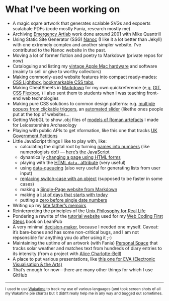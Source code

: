 # What I've been working on

- A magic sqare artwork that generates scalable SVGs and expoerts scalabale PDFs (code mostly Fania, research mostly me)
- Archiving [Emergency Artlab](https://e-artlab.com) work done around 2001 with Mike Quantrill
- Using Static Site Generator (SSG) [Nanoc](https://nanoc.app) (I like it a lot better than Jekyll) with one extremely complex and another simpler website. I’ve contributed to the Nanoc website in the past.
- Moving a lot of former fiction and poetry to Markdown (private repos for now)
- Cataloguing and listing my [vintage Apple Mac hardware](https://daveeveritt.github.io/vintage-mac-lists/) and software (mainly to sell or give to worthy collectors)
- Making commonly-used website features into compact ready-mades: [CSS Lightbox](https://daveeveritt.github.io/css-lightbox/), [bookmarkable CSS tabs](https://daveeveritt.github.io/css-sibling-tabs/),
- Making CheatSheets in [Markdown](https://daveeveritt.github.io/markdown-overview/#/markdown "A presentation I made to explain Markdown") for my own quickreference (e,g, [GIT](https://daveeveritt.github.io/git-minimal/), [CSS Flexbox](), ) I also sent them to students when I was teaching front-end web technologies
- Making pure CSS solutions to common design patterns: e.g. [multiple popups from clickable triggers](https://github.com/DaveEveritt/markers/blob/master/styles-css.css), an [automated slider](https://daveeveritt.github.io/css-slider-panel/) (likethe ones people put at the top of websites…
- Getting WebGL to show .obj files of [models of Roman artefacts](https://daveeveritt.github.io/js3d/) I made for Leicestershire Archaeology
- Playing with public APIs to get nformation, like this one that tracks [UK Government Petitions](https://daveeveritt.github.io/gov-petitions/)
- Little JavaScript things I like to play with, like:
    - calculating the digital root by turning [names into numbers](https://daveeveritt.github.io/numbered-letters/) (like numerologists do!) — [here’s the JavaScript](https://github.com/DaveEveritt/numbered-letters/blob/master/js/main.js)
    - dynamically [changing a page using HTML forms](https://daveeveritt.github.io/input-date-color-range/ "particularly like the slider")
    - playing with the [HTML `data-` attribute](https://github.com/DaveEveritt/html5-data-attribute/blob/master/index.html) (very useful)
    - using [data-queueing](https://daveeveritt.github.io/js-queue/) (also very useful for generating lists from user input)
    - [replacing switch-case with an object](https://github.com/DaveEveritt/object-switch/blob/master/js/obj-switch.js) (supposed to be faster in some cases)
    - making a [Single-Page website from Markdown](https://github.com/DaveEveritt/markdown-site-generator/tree/master)
    - making a [list of days that starts with today](https://daveeveritt.github.io/weekday-reorder-array/)
    - putting a [zero before single date numbers](https://daveeveritt.github.io/leading-zero-dates/)
- Writing up my [late father’s memoirs](https://daveeveritt.github.io/bill-everitt-memoirs/)
- Reinterpreting the principles of the [Unix Philosophy for Real Life](https://daveeveritt.github.io/unix-for-life/)
- Pondering a rewrite of the [tutorial website](https://daveeveritt.github.io/web-coding-first-site/) used for my [Web Coding First Steps](https://leanpub.com/webcodingfirststeps) book on LeanPub
- A very minimal [decision-maker](https://daveeveritt.github.io/decision-maker/), because I needed one myself. Caveat: it’s bare-bones and has some non-critical bugs, and I am not repsonsible for anything you do after using it ;-)
- Maintaining the uptime of an artwork (with Fania) [Personal Space](https://daveeveritt.github.io/space-weather-words/) that tracks solar weather and matches text from hundreds of diary entries to its intensity (from a project with [Alice Charlotte-Bell](https://www.alicecharlottebell.com))
- A place to put various presentations, like [this one for EVA (Electronic Visualisation & the Arts)](https://daveeveritt.github.io/eva-2020/#/)
- That’s enough for now—there are many other things for which I use GitHub

---

<small>I used to use [Wakatime](https://wakatime.com/dashboard) to track my use of various languages (and took screen shots of all my Wakatime pie charts) but it didn’t really help me in any way and bugged out sometimes.</small>
